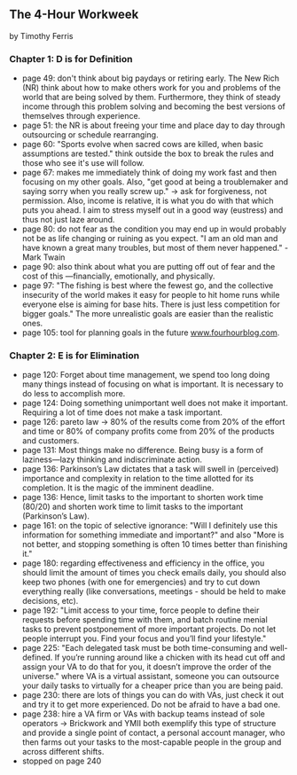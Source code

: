 ## The 4-Hour Workweek

by Timothy Ferris

### Chapter 1: D is for Definition
* page 49: don't think about big paydays or retiring early. The New Rich (NR) think about how to make others work for you and problems of the world that are being solved by them. Furthermore, they think of steady income through this problem solving and becoming the best versions of themselves through experience.
* page 51: the NR is about freeing your time and place day to day through outsourcing or schedule rearranging.
* page 60: "Sports evolve when sacred cows are killed, when basic assumptions are tested." think outside the box to break the rules and those who see it's use will follow.
* page 67: makes me immediately think of doing my work fast and then focusing on my other goals. Also, "get good at being a troublemaker and saying sorry when you really screw up." -> ask for forgiveness, not permission. Also, income is relative, it is what you do with that which puts you ahead. I aim to stress myself out in a good way (eustress) and thus not just laze around.
* page 80: do not fear as the condition you may end up in would probably not be as life changing or ruining as you expect. "I am an old man and have known a great many troubles, but most of them never happened." - Mark Twain
* page 90: also think about what you are putting off out of fear and the cost of this —financially, emotionally, and physically.
* page 97: "The fishing is best where the fewest go, and the collective insecurity of the world makes it easy for people to hit home runs while everyone else is aiming for base hits. There is just less competition for bigger goals." The more unrealistic goals are easier than the realistic ones.
* page 105: tool for planning goals in the future www.fourhourblog.com.

### Chapter 2: E is for Elimination
* page 120: Forget about time management, we spend too long doing many things instead of focusing on what is important. It is necessary to do less to accomplish more.
* page 124: Doing something unimportant well does not make it important. Requiring a lot of time does not make a task important.
* page 126: pareto law -> 80% of the results come from 20% of the effort and time or 80% of company profits come from 20% of the products and customers.
* page 131: Most things make no difference. Being busy is a form of laziness—lazy thinking and indiscriminate action.
* page 136: Parkinson’s Law dictates that a task will swell in (perceived) importance and complexity in relation to the time allotted for its completion. It is the magic of the imminent deadline.
* page 136: Hence, limit tasks to the important to shorten work time (80/20) and shorten work time to limit tasks to the important (Parkinson’s Law).
* page 161: on the topic of selective ignorance: "Will I definitely use this information for something immediate and important?" and also "More is not better, and stopping something is often 10 times better than finishing it."
* page 180: regarding effectiveness and efficiency in the office, you should limit the amount of times you check emails daily, you should also keep two phones (with one for emergencies) and try to cut down everything really (like conversations, meetings - should be held to make decisions, etc).
* page 192: "Limit access to your time, force people to define their requests before spending time with them, and batch routine menial tasks to prevent postponement of more important projects. Do not let people interrupt you. Find your focus and you’ll find your lifestyle."
* page 225: "Each delegated task must be both time-consuming and well-defined. If you’re running around like a chicken with its head cut off and assign your VA to do that for you, it doesn’t improve the order of the universe." where VA is a virtual assistant, someone you can outsource your daily tasks to virtually for a cheaper price than you are being paid.
* page 230: there are lots of things you can do with VAs, just check it out and try it to get more experienced. Do not be afraid to have a bad one.
* page 238: hire a VA firm or VAs with backup teams instead of sole operators -> Brickwork and YMII both exemplify this type of structure and provide a single point of contact, a personal account manager, who then farms out your tasks to the most-capable people in the group and across different shifts.
* stopped on page 240
